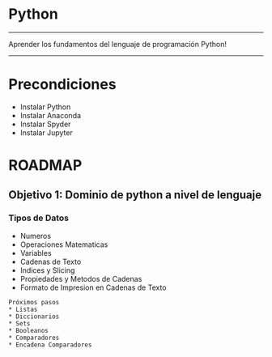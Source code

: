 <!--
title: 'Python'
language: PY
authorLink: ''
authorName: 'Yosvany Gómez Perdomo, ygomez@soaint.com'
-->

# Python
***
Aprender los fundamentos del lenguaje de programación Python!
***

# Precondiciones
* Instalar Python
* Instalar Anaconda
* Instalar Spyder
* Instalar Jupyter

# ROADMAP
## Objetivo 1: Dominio de python a nivel de lenguaje
### Tipos de Datos
* Numeros
* Operaciones Matematicas
* Variables
* Cadenas de Texto
* Indices y Slicing
* Propiedades y Metodos de Cadenas
* Formato de Impresion en Cadenas de Texto
```
Próximos pasos
* Listas
* Diccionarios
* Sets
* Booleanos
* Comparadores
* Encadena Comparadores
```
